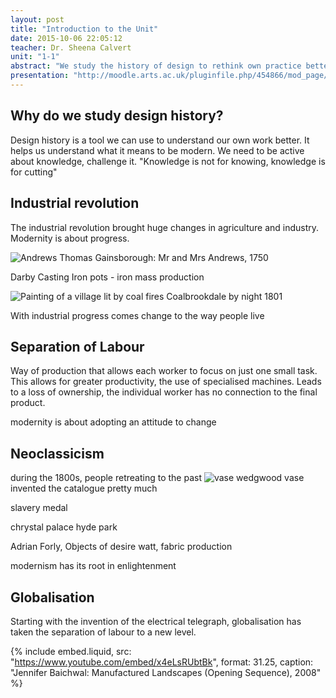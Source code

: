 ```yaml
---
layout: post
title: "Introduction to the Unit"
date: 2015-10-06 22:05:12
teacher: Dr. Sheena Calvert
unit: "1-1"
abstract: "We study the history of design to rethink own practice better, and to understand what it means to be modern. Modernism has its roots in the industrial revolution, which changed aesthetics, the way we live and the world around us."
presentation: "http://moodle.arts.ac.uk/pluginfile.php/454866/mod_page/content/8/Unit%201%20Lecture%201%20R%5Bevolutions%5D%20in%20Design.pdf"
---
```


## Why do we study design history?

Design history is a tool we can use to understand our own work better. It helps us understand what it means to be modern. We need to be active about knowledge, challenge it. "Knowledge is not for knowing, knowledge is for cutting"

## Industrial revolution

The industrial revolution brought huge changes in agriculture and industry. Modernity is about progress.

![Andrews](https://upload.wikimedia.org/wikipedia/commons/thumb/5/52/Thomas_Gainsborough_-_Mr_and_Mrs_Andrews.jpg/1200px-Thomas_Gainsborough_-_Mr_and_Mrs_Andrews.jpg)
Thomas Gainsborough: Mr and Mrs Andrews, 1750

Darby Casting Iron pots - iron mass production

![Painting of a village lit by coal fires](/assets/notes/800px-Philipp_Jakob_Loutherbourg_d._J._002.jpg)
Coalbrookdale by night 1801

With industrial progress comes change to the way people live

## Separation of Labour

Way of production that allows each worker to focus on just one small task. This allows for greater productivity, the use of specialised machines. Leads to a loss of ownership, the individual worker has no connection to the final product.

modernity is about adopting an attitude to change

## Neoclassicism

during the 1800s, people retreating to the past
![vase](https://upload.wikimedia.org/wikipedia/commons/9/91/Portland_Vase_V%26A.jpg)
wedgwood vase
invented the catalogue pretty much

slavery medal

chrystal palace hyde park

Adrian Forly, Objects of desire
watt, fabric production

modernism has its root in enlightenment

## Globalisation

Starting with the invention of the electrical telegraph, globalisation has taken the separation of labour to a new level.

{% include embed.liquid, src: "https://www.youtube.com/embed/x4eLsRUbtBk", format: 31.25, caption: "Jennifer Baichwal: Manufactured Landscapes (Opening Sequence), 2008" %}
